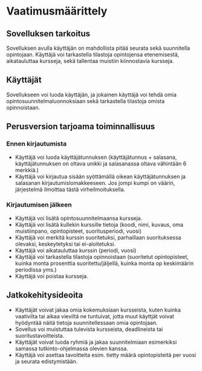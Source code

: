 # Vaatimusmäärittely

## Sovelluksen tarkoitus

Sovelluksen avulla käyttäjän on mahdollista pitää seurata sekä suunnitella opintojaan. Käyttäjä voi tarkastella tilastoja opintojensa etenemisestä, aikatauluttaa kursseja, sekä tallentaa muistiin kiinnostavia kursseja.

## Käyttäjät

Sovellukseen voi luoda käyttäjän, ja jokainen käyttäjä voi tehdä omia opintosuunnitelmaluonnoksiaan sekä tarkastella tilastoja omista opinnoistaan.

## Perusversion tarjoama toiminnallisuus

### Ennen kirjautumista

- Käyttäjä voi luoda käyttäjätunnuksen (käyttäjätunnus + salasana, käyttäjätunnuksen on oltava unikki ja salasanassa oltava vähintään 6 merkkiä.)
- Käyttäjä voi kirjautua sisään syöttämällä oikean käyttäjätunnuksen ja salasanan kirjautumislomakkeeseen. Jos jompi kumpi on väärin, järjestelmä ilmoittaa tästä virheilmoituksella.

### Kirjautumisen jälkeen

- Käyttäjä voi lisätä opintosuunnitelmaansa kursseja.
- Käyttäjä voi lisätä kullekin kurssille tietoja (koodi, nimi, kuvaus, oma muistiinpano, opintopisteet, suoritusperiodi, vuosi)
- Käyttäjä voi merkitä kurssin suoritetuksi, parhaillaan suorituksessa olevaksi, keskeytetyksi tai ei-aloitetuksi.
- Käyttäjä voi aikatauluttaa kurssin (periodi, vuosi)
- Käyttäjä voi tarkastella tilastoja opinnoistaan (suoritetut opintopisteet, kuinka monta prosenttia suoritettu/jäljellä, kuinka monta op keskimäärin periodissa yms.)
- Käyttäjä voi poistaa kursseja.

## Jatkokehitysideoita

- Käyttäjät voivat jakaa omia kokemuksiaan kursseista, kuten kuinka vaativilta tai aikaa vieviltä ne tuntuivat, jotta muut käyttjät voivat hyödyntää näitä tietoja suunnitellessaan omia opintojaan.
- Sovellus voi muistuttaa tulevista kursseista, deadlineista tai suoritustavoitteista.
- Käyttäjät voivat luoda ryhmiä ja jakaa suunnitelmiaan esimerkiksi samassa tutkinto-ohjelmassa olevien kanssa.
- Käyttäjä voi asettaa tavoitteita esim. tietty määrä opintopisteitä per vuosi ja seurata edistymistään.
